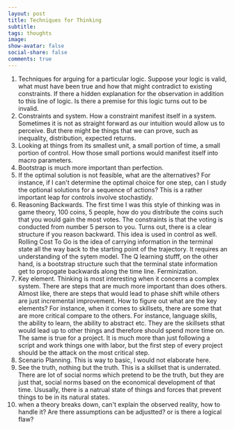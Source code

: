 ```yaml
---
layout: post
title: Techniques for Thinking
subtitle:
tags: thoughts
image:
show-avatar: false
social-share: false
comments: true
---
```


1. Techniques for arguing for a particular logic. Suppose your logic is valid, what must have been true and how that might contradict to existing constraints. If there a hidden explanation for the observation in addition to this line of logic. Is there a premise for this logic turns out to be invalid.
2. Constraints and system. How a constraint manifest itself in a system. Sometimes it is not as straight forward as our intuition would allow us to perceive. But there might be things that we can prove, such as inequality, distribution, expected returns.
3. Looking at things from its smallest unit, a small portion of time, a small portion of control. How those small portions would manifest itself into macro parameters.
4. Bootstrap is much more important than perfection.
5. If the optimal solution is not feasible, what are the alternatives? For instance, if I can't determine the optimal choice for one step, can I study the optional solutions for a sequence of actions? This is a rather important leap for controls involve stochastidy.
6. Reasoning Backwards. The first time I was this style of thinking was in game theory, 100 coins, 5 people, how do you distribute the coins such that you would gain the most votes. The constraints is that the voting is conducted from number 5 person to you. Turns out, there is a clear structure if you reason backward. This idea is used in control as well. Rolling Cost To Go is the idea of carrying information in the terminal state all the way back to the starting point of the trajectory. It requires an understanding of the sytem model. The Q learning stufff, on the other hand, is a bootstrap structure such that the terminal state information get to propogate backwards along the time line. Ferminization.
7. Key element. Thinking is most interesting when it concerns a complex system. There are steps that are much more important than does others. Almost like, there are steps that would lead to phase shift while others are just incremental improvement. How to figure out what are the key elements? For instance, when it comes to skillsets, there are some that are more critical compare to the others. For instance, language skills, the ability to learn, the ability to abstract etc. They are the skillsets sthat would lead up to other things and therefore should spend more time on. The same is true for a project. It is much more than just following a script and work things one with labor, but the first step of every project should be the attack on the most critical step. 
8. Scenario Planning. This is way to basic, I would not elaborate here.
9. See the truth, nothing but the truth. This is a skillset that is underrated. There are lot of social norms which pretend to be the truth, but they are just that, social norms based on the economical development of that time. Ususally, there is a natrual state of things and forces that prevent things to be in its natural states. 
10.  when a theory breaks down, can't explain the observed reality, how to handle it? Are there assumptions can be adjustted? or is there a logical flaw?

